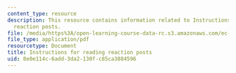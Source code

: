 ```yaml
---
content_type: resource
description: This resource contains information related to Instructions for reading
  reaction posts.
file: /media/https%3A/open-learning-course-data-rc.s3.amazonaws.com/ec-711-d-lab-energy-spring-2011/8e0e114c6add3da2130fc85ca3884596_MITEC_711S11_read_react.pdf
file_type: application/pdf
resourcetype: Document
title: Instructions for reading reaction posts
uid: 8e0e114c-6add-3da2-130f-c85ca3884596
---
```


